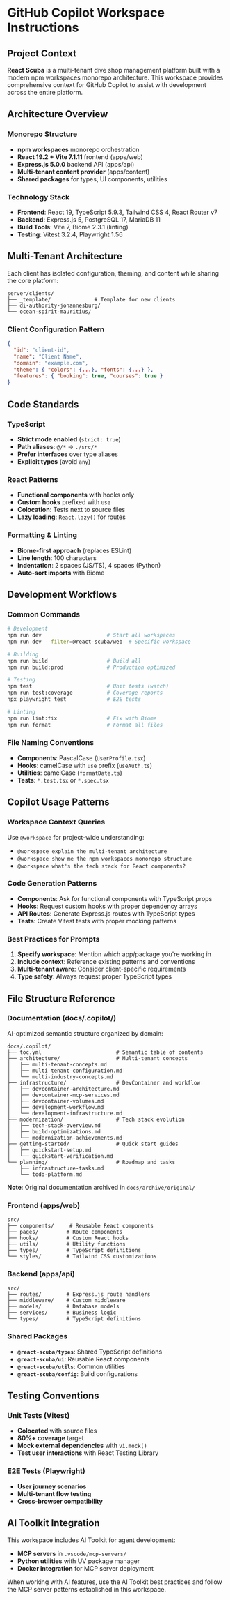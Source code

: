 # GitHub Copilot Workspace Instructions

## Project Context

**React Scuba** is a multi-tenant dive shop management platform built with a modern npm workspaces monorepo architecture. This workspace provides comprehensive context for GitHub Copilot to assist with development across the entire platform.

## Architecture Overview

### Monorepo Structure

- **npm workspaces** monorepo orchestration
- **React 19.2 + Vite 7.1.11** frontend (apps/web)
- **Express.js 5.0.0** backend API (apps/api)
- **Multi-tenant content provider** (apps/content)
- **Shared packages** for types, UI components, utilities

### Technology Stack

- **Frontend**: React 19, TypeScript 5.9.3, Tailwind CSS 4, React Router v7
- **Backend**: Express.js 5, PostgreSQL 17, MariaDB 11
- **Build Tools**: Vite 7, Biome 2.3.1 (linting)
- **Testing**: Vitest 3.2.4, Playwright 1.56

## Multi-Tenant Architecture

Each client has isolated configuration, theming, and content while sharing the core platform:

```text
server/clients/
├── _template/              # Template for new clients
├── di-authority-johannesburg/
└── ocean-spirit-mauritius/
```

### Client Configuration Pattern

```json
{
  "id": "client-id",
  "name": "Client Name",
  "domain": "example.com",
  "theme": { "colors": {...}, "fonts": {...} },
  "features": { "booking": true, "courses": true }
}
```

## Code Standards

### TypeScript

- **Strict mode enabled** (`strict: true`)
- **Path aliases**: `@/*` → `./src/*`
- **Prefer interfaces** over type aliases
- **Explicit types** (avoid `any`)

### React Patterns

- **Functional components** with hooks only
- **Custom hooks** prefixed with `use`
- **Colocation**: Tests next to source files
- **Lazy loading**: `React.lazy()` for routes

### Formatting & Linting

- **Biome-first approach** (replaces ESLint)
- **Line length**: 100 characters
- **Indentation**: 2 spaces (JS/TS), 4 spaces (Python)
- **Auto-sort imports** with Biome

## Development Workflows

### Common Commands

```bash
# Development
npm run dev                     # Start all workspaces
npm run dev --filter=@react-scuba/web  # Specific workspace

# Building
npm run build                   # Build all
npm run build:prod              # Production optimized

# Testing
npm test                        # Unit tests (watch)
npm run test:coverage           # Coverage reports
npx playwright test             # E2E tests

# Linting
npm run lint:fix                # Fix with Biome
npm run format                  # Format all files
```

### File Naming Conventions

- **Components**: PascalCase (`UserProfile.tsx`)
- **Hooks**: camelCase with `use` prefix (`useAuth.ts`)
- **Utilities**: camelCase (`formatDate.ts`)
- **Tests**: `*.test.tsx` or `*.spec.tsx`

## Copilot Usage Patterns

### Workspace Context Queries

Use `@workspace` for project-wide understanding:

- `@workspace explain the multi-tenant architecture`
- `@workspace show me the npm workspaces monorepo structure`
- `@workspace what's the tech stack for React components?`

### Code Generation Patterns

- **Components**: Ask for functional components with TypeScript props
- **Hooks**: Request custom hooks with proper dependency arrays
- **API Routes**: Generate Express.js routes with TypeScript types
- **Tests**: Create Vitest tests with proper mocking patterns

### Best Practices for Prompts

1. **Specify workspace**: Mention which app/package you're working in
2. **Include context**: Reference existing patterns and conventions
3. **Multi-tenant aware**: Consider client-specific requirements
4. **Type safety**: Always request proper TypeScript types

## File Structure Reference

### Documentation (docs/.copilot/)

AI-optimized semantic structure organized by domain:

```text
docs/.copilot/
├── toc.yml                        # Semantic table of contents
├── architecture/                  # Multi-tenant concepts
│   ├── multi-tenant-concepts.md
│   ├── multi-tenant-configuration.md
│   └── multi-industry-concepts.md
├── infrastructure/                # DevContainer and workflow
│   ├── devcontainer-architecture.md
│   ├── devcontainer-mcp-services.md
│   ├── devcontainer-volumes.md
│   ├── development-workflow.md
│   └── development-infrastructure.md
├── modernization/                 # Tech stack evolution
│   ├── tech-stack-overview.md
│   ├── build-optimizations.md
│   └── modernization-achievements.md
├── getting-started/               # Quick start guides
│   ├── quickstart-setup.md
│   └── quickstart-verification.md
└── planning/                      # Roadmap and tasks
    ├── infrastructure-tasks.md
    └── todo-platform.md
```

**Note**: Original documentation archived in `docs/archive/original/`

### Frontend (apps/web)

```text
src/
├── components/     # Reusable React components
├── pages/         # Route components
├── hooks/         # Custom React hooks
├── utils/         # Utility functions
├── types/         # TypeScript definitions
└── styles/        # Tailwind CSS customizations
```

### Backend (apps/api)

```text
src/
├── routes/        # Express.js route handlers
├── middleware/    # Custom middleware
├── models/        # Database models
├── services/      # Business logic
└── types/         # TypeScript definitions
```

### Shared Packages

- **`@react-scuba/types`**: Shared TypeScript definitions
- **`@react-scuba/ui`**: Reusable React components
- **`@react-scuba/utils`**: Common utilities
- **`@react-scuba/config`**: Build configurations

## Testing Conventions

### Unit Tests (Vitest)

- **Colocated** with source files
- **80%+ coverage** target
- **Mock external dependencies** with `vi.mock()`
- **Test user interactions** with React Testing Library

### E2E Tests (Playwright)

- **User journey scenarios**
- **Multi-tenant flow testing**
- **Cross-browser compatibility**

## AI Toolkit Integration

This workspace includes AI Toolkit for agent development:

- **MCP servers** in `.vscode/mcp-servers/`
- **Python utilities** with UV package manager
- **Docker integration** for MCP server deployment

When working with AI features, use the AI Toolkit best practices and follow the MCP server patterns established in this workspace.
